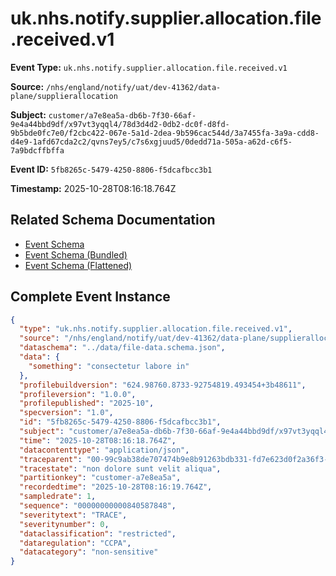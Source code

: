 # uk.nhs.notify.supplier.allocation.file.received.v1

**Event Type:** `uk.nhs.notify.supplier.allocation.file.received.v1`

**Source:** `/nhs/england/notify/uat/dev-41362/data-plane/supplierallocation`

**Subject:** `customer/a7e8ea5a-db6b-7f30-66af-9e4a44bbd9df/x97vt3yqql4/78d3d4d2-0db2-dc0f-d8fd-9b5bde0fc7e0/f2cbc422-067e-5a1d-2dea-9b596cac544d/3a7455fa-3a9a-cdd8-d4e9-1afd67cda2c2/qvns7ey5/c7s6xgjuud5/0dedd71a-505a-a62d-c6f5-7a9bdcffbffa`

**Event ID:** `5fb8265c-5479-4250-8806-f5dcafbcc3b1`

**Timestamp:** 2025-10-28T08:16:18.764Z

## Related Schema Documentation

- [Event Schema](../file-received.schema.md)
- [Event Schema (Bundled)](../file-received.bundle.schema.md)
- [Event Schema (Flattened)](../file-received.flattened.schema.md)

## Complete Event Instance

```json
{
  "type": "uk.nhs.notify.supplier.allocation.file.received.v1",
  "source": "/nhs/england/notify/uat/dev-41362/data-plane/supplierallocation",
  "dataschema": "../data/file-data.schema.json",
  "data": {
    "something": "consectetur labore in"
  },
  "profilebuildversion": "624.98760.8733-92754819.493454+3b48611",
  "profileversion": "1.0.0",
  "profilepublished": "2025-10",
  "specversion": "1.0",
  "id": "5fb8265c-5479-4250-8806-f5dcafbcc3b1",
  "subject": "customer/a7e8ea5a-db6b-7f30-66af-9e4a44bbd9df/x97vt3yqql4/78d3d4d2-0db2-dc0f-d8fd-9b5bde0fc7e0/f2cbc422-067e-5a1d-2dea-9b596cac544d/3a7455fa-3a9a-cdd8-d4e9-1afd67cda2c2/qvns7ey5/c7s6xgjuud5/0dedd71a-505a-a62d-c6f5-7a9bdcffbffa",
  "time": "2025-10-28T08:16:18.764Z",
  "datacontenttype": "application/json",
  "traceparent": "00-99c9ab38de707474b9e8b91263bdb331-fd7e623d0f2a36f3-01",
  "tracestate": "non dolore sunt velit aliqua",
  "partitionkey": "customer-a7e8ea5a",
  "recordedtime": "2025-10-28T08:16:19.764Z",
  "sampledrate": 1,
  "sequence": "00000000000840587848",
  "severitytext": "TRACE",
  "severitynumber": 0,
  "dataclassification": "restricted",
  "dataregulation": "CCPA",
  "datacategory": "non-sensitive"
}
```
